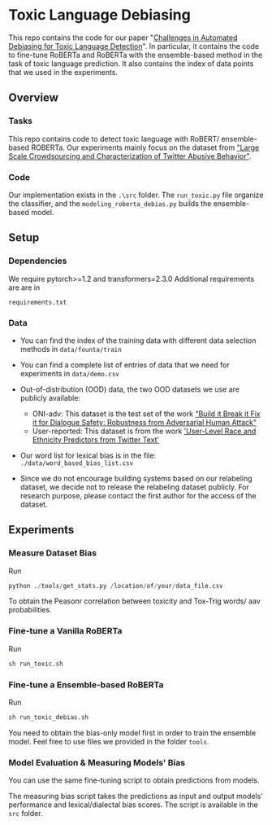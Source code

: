 # Toxic Language Debiasing
This repo contains the code for our paper "[Challenges in Automated Debiasing
for Toxic Language Detection](https://arxiv.org/pdf/2102.00086.pdf)". In particular, it contains the
code to fine-tune RoBERTa and RoBERTa with the ensemble-based method in the
task of toxic language prediction. It also contains the index of data points
that we used in the experiments. 
<!---
## Citation:

```bibtex
@inproceedings{Zhou2021ToxicDebias,
            author={Xuhui Zhou, Maarten Sap, Swabha Swayamdipta, Noah A. Smith
            and Yejin Choi},
            title={Challenges in Automated Debiasing for Toxic Language
            Detection},
            booktitle={EACL},
            year={2021}
        }
```
-->
## Overview
### Tasks
This repo contains code to detect toxic language with RoBERT/ ensemble-based
ROBERTa. Our experiments mainly focus on the dataset from 
["Large Scale Crowdsourcing and Characterization of Twitter Abusive Behavior"](https://ojs.aaai.org/index.php/ICWSM/article/view/14991).

### Code
Our implementation exists in the `.\src` folder. The `run_toxic.py` file
organize the classifier, and the `modeling_roberta_debias.py` builds the
ensemble-based model.

## Setup 

### Dependencies

We require pytorch>=1.2 and transformers=2.3.0  Additional requirements are are
in

`requirements.txt`

### Data

* You can find the index of the training data with different data selection
  methods in `data/founta/train`
* You can find a complete list of entries of data that we need for experiments
  in `data/demo.csv`
* Out-of-distribution (OOD) data, the two OOD datasets we use are publicly
  available:
    * ONI-adv: This dataset is the test set of the work ["Build it Break it Fix
it for Dialogue Safety: Robustness from Adversarial Human
Attack"](https://www.aclweb.org/anthology/D19-1461/)
    * User-reported: This dataset is from the work ['User-Level Race and Ethnicity Predictors from Twitter Text'](https://www.aclweb.org/anthology/C18-1130/)

* Our word list for lexical bias is in the file: `./data/word_based_bias_list.csv`
* Since we do not encourage building systems based on our relabeling dataset,
  we decide not to release the relabeling dataset publicly. For research purpose, please
  contact the first author for the access of the dataset.

## Experiments

### Measure Dataset Bias
Run 
```python 
python ./tools/get_stats.py /location/of/your/data_file.csv

```
To obtain the Peasonr correlation between toxicity and Tox-Trig words/ aav
probabilities.

### Fine-tune a Vanilla RoBERTa
Run 
```bash
sh run_toxic.sh 
```

### Fine-tune a Ensemble-based RoBERTa
Run 
```bash
sh run_toxic_debias.sh
```

You need to obtain the bias-only model first in order to train the ensemble
model. Feel free to use files we provided in the folder `tools`.

### Model Evaluation & Measuring Models' Bias

You can use the same fine-tuning script to obtain predictions from models. 

The measuring bias script takes the predictions as input and output models'
performance and lexical/dialectal bias scores. The script is available in the
`src` folder.
